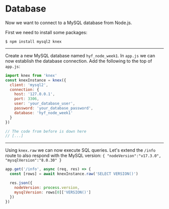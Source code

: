 # Database

Now we want to connect to a MySQL database from Node.js.

First we need to install some packages:

    $ npm install mysql2 knex

---

Create a new MySQL database named `hyf_node_week1`.
In `app.js` we can now establish the database connection.
Add the following to the top of `app.js`:

```js
import knex from 'knex'
const knexInstance = knex({
  client: 'mysql2',
  connection: {
    host: '127.0.0.1',
    port: 3306,
    user: 'your_database_user',
    password: 'your_database_password',
    database: 'hyf_node_week1'
  }
})

// The code from before is down here
// [...]
```

---

Using `knex.raw` we can now execute SQL queries.
Let's extend the `/info` route to also respond with the MySQL version: `{ "nodeVersion":"v17.3.0", "mysqlVersion":"8.0.30" }`

```js
app.get('/info', async (req, res) => {
  const [rows] = await knexInstance.raw('SELECT VERSION()')

  res.json({
    nodeVersion: process.version,
    mysqlVersion: rows[0]['VERSION()']
  })
})
```
